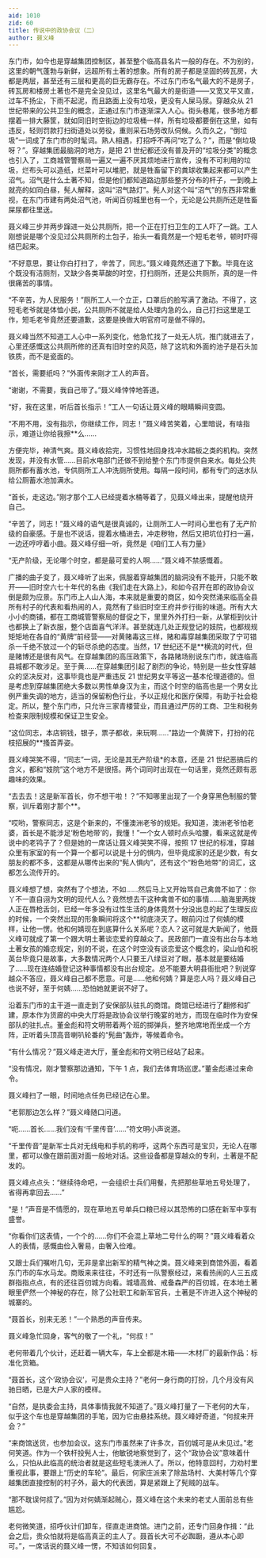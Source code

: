 ```yaml
---
aid: 1010
zid: 60
title: 传说中的政协会议（二）
author: 聂义峰
---
```


东门市，如今也是穿越集团控制区，甚至整个临高县名片一般的存在。不为别的，这里的朝气蓬勃与新鲜，远超所有土著的想象。所有的房子都是坚固的砖瓦房，大都是两层，甚至还有三层和更高的巨无霸存在。不过东门市名气最大的不是房子，砖瓦房和楼房土著也不是完全没见过，这里名气最大的是街道——又宽又平又直，过车不扬尘，下雨不起泥，而且路面上没有垃圾，更没有人屎马尿。穿越众从 21 世纪带来的公共卫生的概念，正通过东门市逐渐深入人心。街头巷尾，很多地方都摆着一排大藤筐，就如同旧时空街边的垃圾桶一样，所有垃圾都要倒在这里，如有违反，轻则罚款打扫街道处以劳役，重则采石场劳改队伺候。久而久之，“倒垃圾”一词成了东门市的时髦词。熟人相遇，打招呼不再问“吃了么？”，而是“倒垃圾呀？”。穿越集团最脑洞的地方，是把 21 世纪都还没有普及开的“垃圾分类”的概念也引入了，工商城管警察局一遍又一遍不厌其烦地进行宣传，没有不可利用的垃圾，烂布头可以造纸，烂菜叶可以堆肥，就是牲畜留下的粪球收集起来都可以产生沼气。沼气是什么土著不知，但是他们都知道路边那些整齐分布的杆子，一到晚上就亮的如同白昼，髡人解释，这叫“沼气路灯”。髡人对这个叫“沼气”的东西非常重视，在东门市建有两处沼气池，听闻百仞城里也有一个，无论是公共厕所还是牲畜屎尿都往里送。

聂义峰三步并两步蹿进一处公共厕所，把一个正在打扫卫生的工人吓了一跳。工人刚想说是哪个没见过公共厕所的土包子，抬头一看竟然是一个短毛老爷，顿时吓得结巴起来。

“不好意思，要让你白打扫了，辛苦了，同志。”聂义峰竟然还道了下歉。毕竟在这个既没有洁厕剂，又缺少各类草酸的时空，打扫厕所，还是公共厕所，真的是一件很痛苦的事情。

“不辛苦，为人民服务！”厕所工人一个立正，口罩后的脸写满了激动。不得了，这短毛老爷就是体恤小民，公共厕所不就是给人处理内急的么，自己打扫这里是工作，短毛老爷竟然还要道歉，这要是换做大明官府可是做不得的。

聂义峰当然不知道工人心中一系列变化，他急忙找了一处无人坑，推门就进去了，心里还感慨这公共厕所修的还真有旧时空的风范，除了这坑和外面的池子是石头加铁质，而不是瓷面的。

“首长，需要纸吗？”外面传来刚才工人的声音。

“谢谢，不需要，我自己带了。”聂义峰悻悻地答道。

“好，我在这里，听后首长指示！”工人一句话让聂义峰的眼睛瞬间变圆。

“不用不用，没有指示，你继续工作，同志！”聂义峰苦笑着，心里暗说，有啥指示，难道让你给我擦\*\*么……

方便完毕，神清气爽。聂义峰收拾完，习惯性地回身找冲水踏板之类的机构。突然发现，并没有水管……目前水电部门还做不到给整个东门市提供自来水。每处公共厕所都有蓄水池，专供厕所工人冲洗厕所使用。每隔一段时间，都有专门的送水队给公厕蓄水池加满水。

“首长，走这边。”刚才那个工人已经提着水桶等着了，见聂义峰出来，提醒他绕开自己。

“辛苦了，同志！”聂义峰的语气是很真诚的，让厕所工人一时间心里也有了无产阶级的自豪感。于是也不说话，提着水桶进去，冲走秽物，然后又把坑位打扫一遍，一边还哼哼着小曲。聂义峰仔细一听，竟然是《咱们工人有力量》

“无产阶级，无论哪个时空，都是最可爱的人啊……”聂义峰不禁感慨着。

广播的曲子变了，聂义峰听了出来，佩服着穿越集团的脑洞没有不能开，只能不敢开——旧时空六七十年代的名曲《我们走在大路上》，和如今召开在即的政协会议倒是颇为应景。东门市上人山人海，本来就是重要的商区，如今突然涌来临高全县所有村子的代表和看热闹的人，竟然有了些旧时空王府井步行街的味道。所有大大小小的商铺，都在工商城管警察局的督促之下，里里外外打扫一新，从掌柜到伙计也都换上了新衣服，整个店面喜气洋洋。甚至就连几处正规登记的妓院，也都规规矩矩地在各自的“黄牌”前经营——对黄赌毒这三样，赌和毒穿越集团采取了宁可错杀一千绝不放过一个的斩尽杀绝的态度。当然，17 世纪还不是\*\*横流的时代，但是赌博还是很有风气。在穿越集团的高压政策下，各路赌场别说东门市，就连临高县城都不敢涉足。至于黄……在穿越集团引起了剧烈的争论，特别是一些女性穿越众的坚决反对，这事毕竟也是严重违反 21 世纪男女平等这一基本伦理道德的。但是考虑到穿越集团绝大多数以男性单身汉为主，而这个时空的临高也是一个男女比例严重失调的地方，适当的保留粉色行业，予以正规化和医疗保障，有助于社会稳定。所以，整个东门市，只允许三家青楼营业，而且通过严厉的工商、卫生和税务检查来限制规模和保证卫生安全。

“这位同志，本店铜钱，银子，票子都收，来玩啊……”路边一个黄牌下，打扮的花枝招展的\*\*搔首弄姿。

聂义峰哭笑不得，“同志”一词，无论是其无产阶级\*的本意，还是 21 世纪恶搞后的含义，都和“妓院”这个地方不是很搭。两个词同时出现在一句话里，竟然还颇有恶趣味的效果。

“去去去！这是新军首长，你不想干啦！？”不知哪里出现了一个身穿黑色制服的警察，训斥着刚才那个\*\*。

“哎哟，警察同志，这是个新来的，不懂澳洲老爷的规矩。我知道，澳洲老爷怕老婆，首长是不能涉足‘粉色地带’的，我懂！”一个女人顿时点头哈腰，看来这就是传说中的老鸨子了？但是她的一席话让聂义峰哭笑不得，按照 17 世纪的标准，穿越众里有家室的有一个算一个都可以说是十分的惧内，但毕竟成家的还是少数，有女朋友的都不多，这都是从哪传出来的“髡人惧内”，还有这个“粉色地带”的词汇，这都怎么流传开的。

聂义峰想了想，突然有了个想法，不如……然后马上又开始骂自己禽兽不如了：你丫不一直自诩为文明的现代人么？竟然想去干这种禽兽不如的事情……脑海里两拨人正在唇枪舌剑，已经一年多没有过性生活的身体竟然十分没出息的起了生理反应的时候，一个突然出现的形象瞬间将这个\*\*彻底浇灭了。眼前闪过了何婧的模样，让他一愣。他和何婧现在到底算什么关系呢？恋人？这可就是大新闻了，他聂义峰可就成了第一个跟大明土著谈恋爱的穿越众了。民政部门一直没有出台与本地土著女孩的婚恋规定，别的不说，在这个时空没有谈恋爱这个概念的，梁山伯和祝英台毕竟只是故事，大多数情况两个人只要王八绿豆对了眼，基本就是要结婚了……现在连结婚登记这种事情都没有出台规定。总不能要大明县衙批吧？别说穿越众不答应，聂义峰自己都不愿意。可是……他和何婧？算是恋人吗？聂义峰自己也说不好，至于何婧……恐怕她就更说不好了。

沿着东门市的主干道一直走到了安保部队驻扎的商馆。商馆已经进行了翻修和扩建，原本作为货廊的中央大厅将是政协会议举行晚宴的地方，而现在临时作为安保部队的驻扎点。董金彪和符文明带着两个班的掷弹兵，整齐地席地而坐成一个方阵，正听着头顶高音喇叭轮番的“髡曲”轰炸，等候着命令。

“有什么情况？”聂义峰走进大厅，董金彪和符文明已经站了起来。

“没有情况，刚才警察那边通知，下午 1 点，我们去体育场巡逻。”董金彪递过来命令。

聂义峰扫了一眼，时间地点任务已经记在心里。

“老郭那边怎么样？”聂义峰随口问道。

“呃……首长……我们没有‘千里传音’……”符文明小声说道。

“千里传音”是新军士兵对无线电和手机的称呼，这两个东西可是宝贝，无论人在哪里，都可以像在跟前面对面一般地对话。这些设备都是穿越众的专利，土著是不配发的。

聂义峰点点头：“继续待命吧，一会组织士兵们用餐，先把那些草地五号处理了，省得再拿回去……”

“是！”声音是不情愿的，现在草地五号单兵口粮已经以其恐怖的口感在新军中享有盛誉。

“你看你们这表情，一个个的……你们不会混上草地二号什么的啊？”聂义峰看着众人的表情，感慨由俭入奢易，由奢入俭难。

又跟士兵们嘱咐几句，无非是拿出新军的精气神之类。聂义峰来到商馆外面，看着东门市的车水马龙。商贩来来往往，不时还有一队警察经过，来看热闹的人三五成群指指点点，有的还往百仞城方向看。城墙高耸、戒备森严的百仞城，在本地土著眼里俨然一个神秘的存在，除了公社职工和新军官兵，土著是不许进入这个神秘的城寨的。

“聂首长，别来无恙！”一个熟悉的声音传来。

聂义峰急忙回身，客气的敬了一个礼，“何叔！”

老何带着几个伙计，还赶着一辆大车，车上全都是木箱——木材厂的最新作品：标准化货箱。

“聂首长，这个‘政协会议’，可是贵众主持？”老何一身行商的打扮，几个月没有风驰日晒，已是大户人家的模样。

“自然，是执委会主持，具体事情我就不知道了。”聂义峰打量了一下老何的大车，似乎这个车也是穿越集团的手笔，因为它由悬挂系统。聂义峰好奇道，“何叔来开会？”

“来商馆送货，也参加会议。这东门市虽然来了许多次，百仞城可是从未见过。”老何笑道。作为一个铁杆投髡人士，他敏锐地察觉到了，这个“政协会议”意味着什么，只怕从此临高的统治者就是这些短毛澳洲人了。所以，他特意回村，力劝村里重视此事，要跟上“历史的车轮”。最后，何家庄派来了除盐场村、大美村等几个穿越集团直接控制的村子外，最大的代表团，算是紧跟上了髡贼的战车。

“那不耽误何叔了。”因为对何婧渐起贼心，聂义峰在这个未来的老丈人面前总有些尴尬。

老何微笑道，招呼伙计们卸车，径直走进商馆。进门之前，还专门回身作揖：“此会之后，贵众怕就将是临高真正的主人了。聂首长大可不必踟蹰，遵从本心即可。”，一席话说的聂义峰一愣，不知该如何回复。
